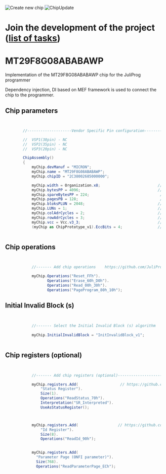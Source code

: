 ![Create new chip](https://github.com/JuliProg/MT29F8G08ABABAWP/workflows/Create%20new%20chip/badge.svg?event=repository_dispatch)
![ChipUpdate](https://github.com/JuliProg/MT29F8G08ABABAWP/workflows/ChipUpdate/badge.svg)
# Join the development of the project ([list of tasks](https://github.com/users/JuliProg/projects/1))


# MT29F8G08ABABAWP
Implementation of the MT29F8G08ABABAWP chip for the JuliProg programmer

Dependency injection, DI based on MEF framework is used to connect the chip to the programmer.

<section class = "listing">

# Chip parameters

```c#


        //--------------------Vendor Specific Pin configuration---------------------------

        //  VSP1(38pin) - NC    
        //  VSP2(35pin) - NC
        //  VSP3(20pin) - NC

        ChipAssembly()
        {
            myChip.devManuf = "MICRON";
            myChip.name = "MT29F8G08ABABAWP";
            myChip.chipID = "2C38002685000000";                                 // device ID 

            myChip.width = Organization.x8;                          // chip width (x8 or x16)
            myChip.bytesPP = 4096;                                   // page size in bytes
            myChip.spareBytesPP = 224;                                // size Spare Area in bytes
            myChip.pagesPB = 128;                                     // the number of pages per block 
            myChip.bloksPLUN = 2048;                                 // number of blocks in CE 
            myChip.LUNs = 1;                                         // the amount of CE in the chip
            myChip.colAdrCycles = 2;                                 // cycles for column addressing
            myChip.rowAdrCycles = 3;                                 // cycles for row addressing 
            myChip.vcc = Vcc.v3_3;                                   // supply voltage
            (myChip as ChipPrototype_v1).EccBits = 4;                // required Ecc bits for each 512 bytes
             
```
# Chip operations

```c#


            //------- Add chip operations    https://github.com/JuliProg/Wiki#command-set----------------------------------------------------

            myChip.Operations("Reset_FFh").
                   Operations("Erase_60h_D0h").
                   Operations("Read_00h_30h").
                   Operations("PageProgram_80h_10h");

```
# Initial Invalid Block (s)

```c#

            
            //------- Select the Initial Invalid Block (s) algorithm    https://github.com/JuliProg/Wiki/wiki/Initiate-Invalid-Block-----------
                
            myChip.InitialInvalidBlock = "InitInvalidBlock_v1";
                
```
# Chip registers (optional)

```c#


            //------- Add chip registers (optional)----------------------------------------------------

            myChip.registers.Add(                   // https://github.com/JuliProg/Wiki/wiki/StatusRegister
                "Status Register").
                Size(1).
                Operations("ReadStatus_70h").
                Interpretation("SR_Interpreted").
                UseAsStatusRegister();



            myChip.registers.Add(                  // https://github.com/JuliProg/Wiki/wiki/ID-Register
                "Id Register").     
                Size(8).
                Operations("ReadId_90h");
            

            myChip.registers.Add(
              "Parameter Page (ONFI parameter)").
              Size(768).
              Operations("ReadParameterPage_ECh");

```
</section>





















